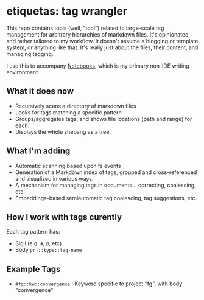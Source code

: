 # etiquetas: tag wrangler

This repo contains tools (well, "tool") related to large-scale tag management for arbitrary 
hierarchies of markdown files. It's opinionated, and rather tailored to my workflow. It doesn't
assume a blogging or template system, or anything like that. It's really just about the files,
their content, and managing tagging.

I use this to accompany [Notebooks](https://www.notebooksapp.com), which is my primary non-IDE writing environment.

## What it does now

- Recursively scans a directory of markdown files
- Looks for tags matching a specific pattern
- Groups/aggregates tags, and shows file locations (path and range) for each.
- Displays the whole shebang as a tree.

## What I'm adding

- Automatic scanning based upon fs events
- Generation of a Markdown index of tags, grouped and cross-referenced and visualized in various ways.
- A mechanism for managing tags in documents... correcting, coalescing, etc.
- Embeddings-based semiautomatic tag coalescing, tag suggestions, etc.

## How I work with tags curently

Each tag pattern has:
- Sigil (e.g. `#`, `@`, etc)
- Body `prj::type::tag-name`

## Example Tags

- `#fg::kw::convergence` : Keyword specific to project "fg", with body "convergence"


  
  
  
  